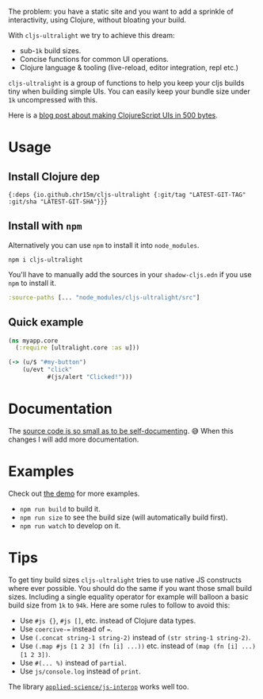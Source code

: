 The problem: you have a static site and you want to add a sprinkle of interactivity, using Clojure, without bloating your build.

With `cljs-ultralight` we try to achieve this dream:

 * sub-`1k` build sizes.
 * Concise functions for common UI operations.
 * Clojure language & tooling (live-reload, editor integration, repl etc.)

`cljs-ultralight` is a group of functions to help you keep your cljs builds tiny when building simple UIs.
You can easily keep your bundle size under `1k` uncompressed with this.

Here is a [blog post about making ClojureScript UIs in 500 bytes](https://mccormick.cx/news/entries/clojurescript-uis-in-500-bytes).

# Usage

## Install Clojure dep

```
{:deps {io.github.chr15m/cljs-ultralight {:git/tag "LATEST-GIT-TAG" :git/sha "LATEST-GIT-SHA"}}}
```

## Install with `npm`

Alternatively you can use `npm` to install it into `node_modules`.

```
npm i cljs-ultralight
```

You'll have to manually add the sources in your `shadow-cljs.edn` if you use `npm` to install it.

```clojure
:source-paths [... "node_modules/cljs-ultralight/src"]
```

## Quick example

```clojure
(ns myapp.core
  (:require [ultralight.core :as u]))

(-> (u/$ "#my-button")
    (u/evt "click"
           #(js/alert "Clicked!")))
```

# Documentation

The [source code is so small as to be self-documenting](https://github.com/chr15m/cljs-ultralight/blob/main/src/ultralight/core.cljs). 😅
When this changes I will add more documentation.

# Examples

Check out [the demo](./src/ultralight/demo.cljs) for more examples.

* `npm run build` to build it.
* `npm run size` to see the build size (will automatically build first).
* `npm run watch` to develop on it.

# Tips

To get tiny build sizes `cljs-ultralight` tries to use native JS constructs where ever possible.
You should do the same if you want those small build sizes.
Including a single equality operator for example will balloon a basic build size from `1k` to `94k`.
Here are some rules to follow to avoid this:

 * Use `#js {}`, `#js []`, etc. instead of Clojure data types.
 * Use `coercive-=` instead of `=`.
 * Use `(.concat string-1 string-2)` instead of `(str string-1 string-2)`.
 * Use `(.map #js [1 2 3] (fn [i] ...))` etc. instead of `(map (fn [i] ...) [1 2 3])`.
 * Use `#(... %)` instead of `partial`.
 * Use `js/console.log` instead of `print`.

The library [`applied-science/js-interop`](https://github.com/applied-science/js-interop/) works well too.
